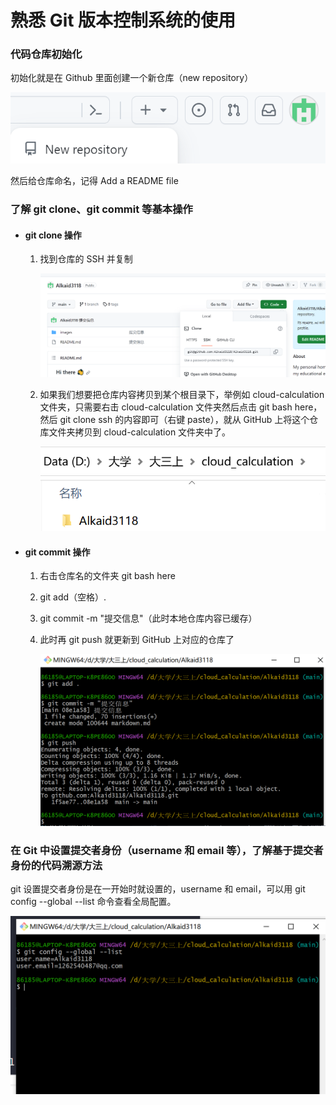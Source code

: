 # 熟悉 Git 版本控制系统的使用

### 代码仓库初始化

初始化就是在 Github 里面创建一个新仓库（new repository）

![image-20231116102033344](img/image-20231116102033344.png)

然后给仓库命名，记得 Add a README file

### 了解 git clone、git commit 等基本操作

- #### git clone 操作

  1. 找到仓库的 SSH 并复制

     ![fc078e2d144b6a0b6f673207b8f3ed0](img/fc078e2d144b6a0b6f673207b8f3ed0.png)

  2. 如果我们想要把仓库内容拷贝到某个根目录下，举例如 cloud-calculation 文件夹，只需要右击 cloud-calculation 文件夹然后点击 git bash here，然后 git clone ssh 的内容即可（右键 paste），就从 GitHub 上将这个仓库文件夹拷贝到 cloud-calculation 文件夹中了。

     ![image-20231116102903281](img/image-20231116102903281.png)

- #### git commit 操作

  1. 右击仓库名的文件夹 git bash here
  
  2. git add（空格）.
  
  3. git commit -m "提交信息"（此时本地仓库内容已缓存）
  
  4. 此时再 git push 就更新到 GitHub 上对应的仓库了
  
     ![image-20231121163942553](img/image-20231121163942553.png)

### 在 Git 中设置提交者身份（username 和 email 等），了解基于提交者身份的代码溯源方法

git 设置提交者身份是在一开始时就设置的，username 和 email，可以用 git config --global --list 命令查看全局配置。

![7a8701660a57237fbd5d936a626e0fe](img/7a8701660a57237fbd5d936a626e0fe.png)
